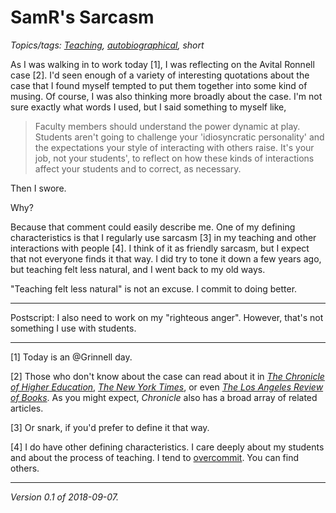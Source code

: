 SamR's Sarcasm
==============

*Topics/tags: [Teaching](index-teaching), [autobiographical](index-autobiographical), short*

As I was walking in to work today [1], I was reflecting on the Avital
Ronnell case [2].  I'd seen enough of a variety of interesting quotations
about the case that I found myself tempted to put them together into
some kind of musing.  Of course, I was also thinking more broadly about
the case.  I'm not sure exactly what words I used, but I said something to
myself like, 

> Faculty members should understand the power dynamic at play.
Students aren't going to challenge your 'idiosyncratic personality'
and the expectations your style of interacting with others raise.
It's your job, not your students', to reflect on how these kinds of
interactions affect your students and to correct, as necessary.

Then I swore.

Why?

Because that comment could easily describe me.  One of my defining
characteristics is that I regularly use sarcasm [3] in my teaching and
other interactions with people [4].  I think of it as friendly sarcasm,
but I expect that not everyone finds it that way.  I did try to tone
it down a few years ago, but teaching felt less natural, and I went back
to my old ways.

"Teaching felt less natural" is not an excuse.  I commit to doing
better.

---

Postscript: I also need to work on my "righteous anger".  However,
that's not something I use with students.

---

[1] Today is an @Grinnell day.

[2] Those who don't know about the case can read about it in [_The Chronicle of Higher Education_](https://www.chronicle.com/article/How-a-Letter-Defending-Avital/243650), [_The New York Times_](https://www.nytimes.com/2018/08/13/nyregion/sexual-harassment-nyu-female-professor.html), or even [_The Los Angeles Review of Books_](http://blog.lareviewofbooks.org/essays/avital-nimrod-sexual-harassment-campy-communications-nyu/).  As you might expect, _Chronicle_ also has a broad array of related articles.

[3] Or snark, if you'd prefer to define it that way.

[4] I do have other defining characteristics.  I care deeply
about my students and about the process of teaching.  I tend to
[overcommit](index-overcommitment).  You can find others.

---

*Version 0.1 of 2018-09-07.*
